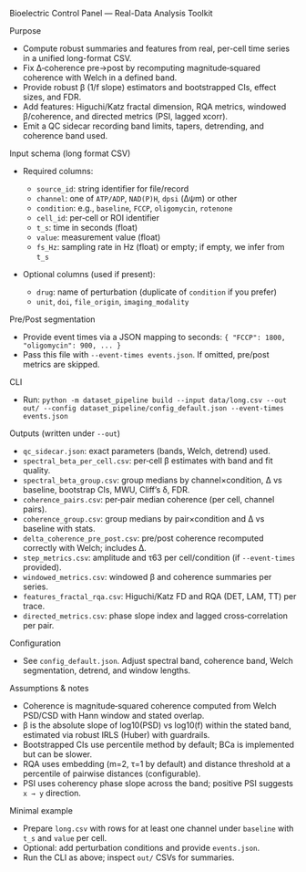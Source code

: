 Bioelectric Control Panel — Real-Data Analysis Toolkit

Purpose

- Compute robust summaries and features from real, per-cell time series in a unified long-format CSV.
- Fix Δ‑coherence pre→post by recomputing magnitude‑squared coherence with Welch in a defined band.
- Provide robust β (1/f slope) estimators and bootstrapped CIs, effect sizes, and FDR.
- Add features: Higuchi/Katz fractal dimension, RQA metrics, windowed β/coherence, and directed metrics (PSI, lagged xcorr).
- Emit a QC sidecar recording band limits, tapers, detrending, and coherence band used.

Input schema (long format CSV)

- Required columns:
  - `source_id`: string identifier for file/record
  - `channel`: one of `ATP/ADP`, `NAD(P)H`, `dpsi` (Δψm) or other
  - `condition`: e.g., `baseline`, `FCCP`, `oligomycin`, `rotenone`
  - `cell_id`: per‑cell or ROI identifier
  - `t_s`: time in seconds (float)
  - `value`: measurement value (float)
  - `fs_Hz`: sampling rate in Hz (float) or empty; if empty, we infer from `t_s`

- Optional columns (used if present):
  - `drug`: name of perturbation (duplicate of `condition` if you prefer)
  - `unit`, `doi`, `file_origin`, `imaging_modality`

Pre/Post segmentation

- Provide event times via a JSON mapping to seconds: `{ "FCCP": 1800, "oligomycin": 900, ... }`
- Pass this file with `--event-times events.json`. If omitted, pre/post metrics are skipped.

CLI

- Run: `python -m dataset_pipeline build --input data/long.csv --out out/ --config dataset_pipeline/config_default.json --event-times events.json`

Outputs (written under `--out`)

- `qc_sidecar.json`: exact parameters (bands, Welch, detrend) used.
- `spectral_beta_per_cell.csv`: per‑cell β estimates with band and fit quality.
- `spectral_beta_group.csv`: group medians by channel×condition, Δ vs baseline, bootstrap CIs, MWU, Cliff’s δ, FDR.
- `coherence_pairs.csv`: per‑pair median coherence (per cell, channel pairs).
- `coherence_group.csv`: group medians by pair×condition and Δ vs baseline with stats.
- `delta_coherence_pre_post.csv`: pre/post coherence recomputed correctly with Welch; includes Δ.
- `step_metrics.csv`: amplitude and τ63 per cell/condition (if `--event-times` provided).
- `windowed_metrics.csv`: windowed β and coherence summaries per series.
- `features_fractal_rqa.csv`: Higuchi/Katz FD and RQA (DET, LAM, TT) per trace.
- `directed_metrics.csv`: phase slope index and lagged cross‑correlation per pair.

Configuration

- See `config_default.json`. Adjust spectral band, coherence band, Welch segmentation, detrend, and window lengths.

Assumptions & notes

- Coherence is magnitude‑squared coherence computed from Welch PSD/CSD with Hann window and stated overlap.
- β is the absolute slope of log10(PSD) vs log10(f) within the stated band, estimated via robust IRLS (Huber) with guardrails.
- Bootstrapped CIs use percentile method by default; BCa is implemented but can be slower.
- RQA uses embedding (m=2, τ=1 by default) and distance threshold at a percentile of pairwise distances (configurable).
- PSI uses coherency phase slope across the band; positive PSI suggests `x → y` direction.

Minimal example

- Prepare `long.csv` with rows for at least one channel under `baseline` with `t_s` and `value` per cell.
- Optional: add perturbation conditions and provide `events.json`.
- Run the CLI as above; inspect `out/` CSVs for summaries.
